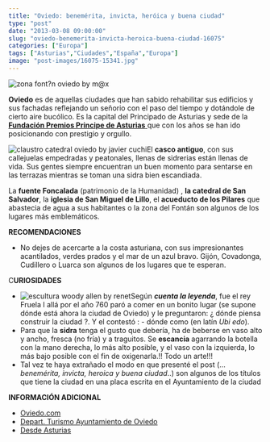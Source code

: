 ```yaml
---
title: "Oviedo: benemérita, invicta, heróica y buena ciudad"
type: "post"
date: "2013-03-08 09:00:00"
slug: "oviedo-benemerita-invicta-heroica-buena-ciudad-16075"
categories: ["Europa"]
tags: ["Asturias","Ciudades","España","Europa"]
image: "post-images/16075-15341.jpg"
---
```


 ![zona font?n oviedo by m@x](post-images/16075-15341.jpg "zona font?n oviedo by m@x")

 **Oviedo** es de aquellas ciudades que han sabido rehabilitar sus edificios y sus fachadas reflejando un señorio con el paso del tiempo y dotándole de cierto aire bucólico. Es la capital del Principado de Asturias y sede de la [ **Fundación Premios Principe de Asturias**  ](http://www.fundacionprincipedeasturias.org/esp/index.html) que con los años se han ido posicionando con prestigio y orgullo.

 ![claustro catedral oviedo by javier cuchi](post-images/16075-15343.jpg "claustro catedral oviedo by javier cuchi")El **casco antiguo**, con sus callejuelas empedradas y peatonales, llenas de sidrerias están llenas de vida. Sus gentes siempre encuentran un buen momento para sentarse en las terrazas mientras se toman una sidra bien escandiada.

 La **fuente Foncalada** (patrimonio de la Humanidad) , **la catedral de San Salvador**, la **iglesia de San Miguel de Lillo**, el **acueducto de los Pilares** que abastecia de agua a sus habitantes o la zona del Fontán son algunos de los lugares más emblemáticos.

 **RECOMENDACIONES**

- No dejes de acercarte a la costa asturiana, con sus impresionantes acantilados, verdes prados y el mar de un azul bravo. Gijón, Covadonga, Cudillero o Luarca son algunos de los lugares que te esperan.

 C**URIOSIDADES**

- ![escultura woody allen by renet](post-images/16075-15342.jpg "escultura woody allen by renet")Según ***cuenta la leyenda***, fue el rey Fruela I allá por el año 760 paró a comer en un bonito lugar (se supone dónde está ahora la ciudad de Oviedo) y le preguntaron: ¿ dónde piensa construir la ciudad ?. Y el contestó : - dónde como (en latín *Ubi edo*).
- Para que la **sidra** tenga el gusto que debería, ha de beberse en vaso alto y ancho, fresca (no fría) y a traguitos. Se **escancia** agarrando la botella con la mano derecha, lo más alto posible, y el vaso con la izquierda, lo más bajo posible con el fin de oxigenarla.!! Todo un arte!!!
- Tal vez te haya extrañado el modo en que presenté el post (... *benemérita, invicta, heroica y buena ciudad*..) son algunos de los títulos que tiene la ciudad en una placa escrita en el Ayuntamiento de la ciudad





 **INFORMACIÓN ADICIONAL**

- [Oviedo.com](http://www.oviedo.com/)
- [Depart. Turismo Ayuntamiento de Oviedo](http://turismo.ayto-oviedo.es/index.php)
- [ Desde Asturias](http://www.desdeasturias.com/asturiasbasica/buscar.asp?tipo=4&localidad=44)